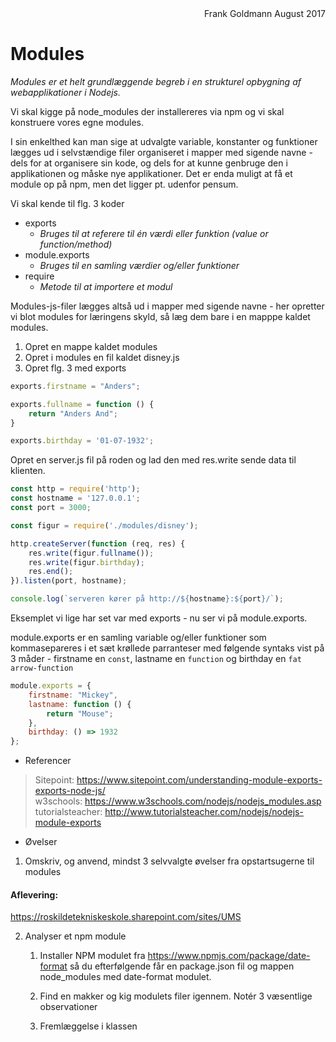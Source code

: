 <div style='text-align:right; width:100%'>Frank Goldmann August 2017</div>

# Modules 

_Modules er et helt grundlæggende begreb i en strukturel opbygning af webapplikationer i Nodejs._

Vi skal kigge på node_modules der installereres via npm og vi skal konstruere vores egne modules.

I sin enkelthed kan man sige at udvalgte variable, konstanter og funktioner lægges ud i selvstændige filer organiseret i mapper med sigende navne - dels for at organisere sin kode, og dels for at kunne genbruge den i applikationen og måske nye applikationer.
Det er enda muligt at få et module op på npm, men det ligger pt. udenfor pensum.

Vi skal kende til flg. 3 koder
* exports
    * _Bruges til at referere til én værdi eller funktion (value or function/method)_
* module.exports
    * _Bruges til en samling værdier og/eller funktioner_
* require
    * _Metode til at importere et modul_

Modules-js-filer lægges altså ud i mapper med sigende navne - her opretter vi blot modules for læringens skyld, så læg dem bare i en mapppe kaldet modules.

1. Opret en mappe kaldet modules
2. Opret i modules en fil kaldet disney.js
3. Opret flg. 3 med exports
```javascript
exports.firstname = "Anders";

exports.fullname = function () {
    return "Anders And";
}

exports.birthday = '01-07-1932';
```
Opret en server.js fil på roden og lad den med res.write sende data til klienten.
```javascript
const http = require('http');
const hostname = '127.0.0.1';
const port = 3000;

const figur = require('./modules/disney');

http.createServer(function (req, res) {
    res.write(figur.fullname());
    res.write(figur.birthday);
    res.end();
}).listen(port, hostname);

console.log(`serveren kører på http://${hostname}:${port}/`);

```
Eksemplet vi lige har set var med exports - nu ser vi på module.exports.

module.exports er en samling variable og/eller funktioner som kommasepareres i et sæt krøllede parranteser med følgende syntaks vist på 3 måder - firstname en `const`, lastname en `function` og birthday en `fat arrow-function`
```javascript
module.exports = {
    firstname: "Mickey",
    lastname: function () {
        return "Mouse";
    },
    birthday: () => 1932
};
```
* Referencer
> Sitepoint: https://www.sitepoint.com/understanding-module-exports-exports-node-js/ <br>
> w3schools: https://www.w3schools.com/nodejs/nodejs_modules.asp<br>
> tutorialsteacher: http://www.tutorialsteacher.com/nodejs/nodejs-module-exports

* Øvelser
1. Omskriv, og anvend, mindst 3 selvvalgte øvelser fra opstartsugerne til modules<br>
#### Aflevering: 
https://roskildetekniskeskole.sharepoint.com/sites/UMS

2. Analyser et npm module
    1. Installer NPM modulet fra https://www.npmjs.com/package/date-format så du efterfølgende får en package.json fil og mappen node_modules med date-format modulet.
    2.	Find en makker og kig modulets filer igennem. Notér 3 væsentlige observationer 

    3. Fremlæggelse i klassen

